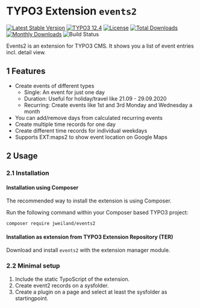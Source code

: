 # TYPO3 Extension `events2`

[![Latest Stable Version](https://poser.pugx.org/jweiland/events2/v/stable.svg)](https://packagist.org/packages/jweiland/events2)
[![TYPO3 12.4](https://img.shields.io/badge/TYPO3-12.4-green.svg)](https://get.typo3.org/version/12)
[![License](http://poser.pugx.org/jweiland/events2/license)](https://packagist.org/packages/jweiland/events2)
[![Total Downloads](https://poser.pugx.org/jweiland/events2/downloads.svg)](https://packagist.org/packages/jweiland/events2)
[![Monthly Downloads](https://poser.pugx.org/jweiland/events2/d/monthly)](https://packagist.org/packages/jweiland/events2)
![Build Status](https://github.com/jweiland-net/events2/actions/workflows/typo3_12.yml/badge.svg)

Events2 is an extension for TYPO3 CMS. It shows you a list of event entries incl.
detail view.

## 1 Features

* Create events of different types
    * Single: An event for just one day
    * Duration: Useful for holiday/travel like 21.09 - 29.09.2020
    * Recurring: Create events like 1st and 3rd Monday and Wednesday a month
* You can add/remove days from calculated recurring events
* Create multiple time records for one day
* Create different time records for individual weekdays
* Supports EXT:maps2 to show event location on Google Maps

## 2 Usage

### 2.1 Installation

#### Installation using Composer

The recommended way to install the extension is using Composer.

Run the following command within your Composer based TYPO3 project:

```
composer require jweiland/events2
```

#### Installation as extension from TYPO3 Extension Repository (TER)

Download and install `events2` with the extension manager module.

### 2.2 Minimal setup

1) Include the static TypoScript of the extension.
2) Create event2 records on a sysfolder.
3) Create a plugin on a page and select at least the sysfolder as startingpoint.
